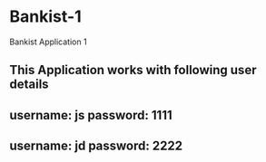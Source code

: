 # Bankist-1
Bankist Application 1

This Application works with following user details
------------------------
username: js
password: 1111
------------------------
username: jd
password: 2222
------------------------
